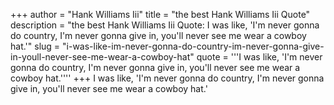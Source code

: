 +++
author = "Hank Williams Iii"
title = "the best Hank Williams Iii Quote"
description = "the best Hank Williams Iii Quote: I was like, 'I'm never gonna do country, I'm never gonna give in, you'll never see me wear a cowboy hat.'"
slug = "i-was-like-im-never-gonna-do-country-im-never-gonna-give-in-youll-never-see-me-wear-a-cowboy-hat"
quote = '''I was like, 'I'm never gonna do country, I'm never gonna give in, you'll never see me wear a cowboy hat.''''
+++
I was like, 'I'm never gonna do country, I'm never gonna give in, you'll never see me wear a cowboy hat.'
